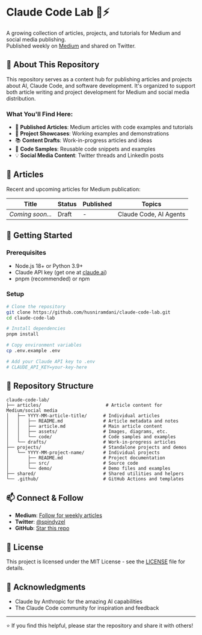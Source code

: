 # Claude Code Lab 🧠⚡

A growing collection of articles, projects, and tutorials for Medium and social media publishing.  
Published weekly on [Medium](https://medium.com/@husniramdani18) and shared on Twitter.

## 🚀 About This Repository

This repository serves as a content hub for publishing articles and projects about AI, Claude Code, and software development. It's organized to support both article writing and project development for Medium and social media distribution.

### What You'll Find Here:
- 📝 **Published Articles**: Medium articles with code examples and tutorials
- 🤖 **Project Showcases**: Working examples and demonstrations
- 📚 **Content Drafts**: Work-in-progress articles and ideas
- 🔧 **Code Samples**: Reusable code snippets and examples
- 💡 **Social Media Content**: Twitter threads and LinkedIn posts

## 📝 Articles

Recent and upcoming articles for Medium publication:

| Title | Status | Published | Topics |
|-------|--------|-----------|--------|
| _Coming soon..._ | Draft | - | Claude Code, AI Agents |

## 🔧 Getting Started

### Prerequisites
- Node.js 18+ or Python 3.9+
- Claude API key (get one at [claude.ai](https://claude.ai))
- pnpm (recommended) or npm

### Setup
```bash
# Clone the repository
git clone https://github.com/husniramdani/claude-code-lab.git
cd claude-code-lab

# Install dependencies
pnpm install

# Copy environment variables
cp .env.example .env

# Add your Claude API key to .env
# CLAUDE_API_KEY=your-key-here
```

## 📁 Repository Structure

```
claude-code-lab/
├── articles/                        # Article content for Medium/social media
│   ├── YYYY-MM-article-title/      # Individual articles
│   │   ├── README.md               # Article metadata and notes
│   │   ├── article.md              # Main article content
│   │   ├── assets/                 # Images, diagrams, etc.
│   │   └── code/                   # Code samples and examples
│   └── drafts/                     # Work-in-progress articles
├── projects/                       # Standalone projects and demos
│   └── YYYY-MM-project-name/       # Individual projects
│       ├── README.md               # Project documentation
│       ├── src/                    # Source code
│       └── demo/                   # Demo files and examples
├── shared/                         # Shared utilities and helpers
└── .github/                        # GitHub Actions and templates
```

## 📫 Connect & Follow

- **Medium**: [Follow for weekly articles](https://medium.com/@husniramdani18)
- **Twitter**: [@spindyzel](https://x.com/spindyzel)
- **GitHub**: [Star this repo](https://github.com/husniramdani/claude-code-lab)

## 📝 License

This project is licensed under the MIT License - see the [LICENSE](LICENSE) file for details.

## 🙏 Acknowledgments

- Claude by Anthropic for the amazing AI capabilities
- The Claude Code community for inspiration and feedback

---

⭐ If you find this helpful, please star the repository and share it with others!